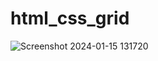 # html_css_grid

![Screenshot 2024-01-15 131720](https://github.com/emmanuel-mwendwa/html_css_grid/assets/82759762/d3a2bff5-cb03-40e6-9891-498443d7dea0)
